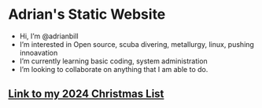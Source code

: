# Adrian's Static Website 
- Hi, I’m @adrianbill
- I’m interested in Open source, scuba divering, metallurgy, linux, pushing innoavation
- I’m currently learning basic coding, system administration
- I’m looking to collaborate on anything that I am able to do.

## [Link to my 2024 Christmas List](./AJChristmas2024)
